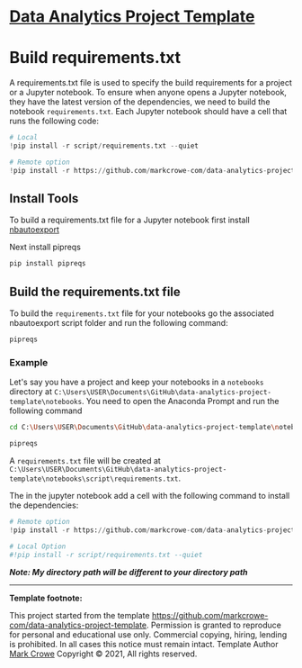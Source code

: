 
# [Data Analytics Project Template](./../../../)

# Build requirements.txt

A requirements.txt file is used to specify the build requirements for a project or a Jupyter notebook.  To ensure when anyone opens a Jupyter notebook, they have the latest version of the dependencies, we need to build the notebook `requirements.txt`.  Each Jupyter notebook should have a cell that runs the following code:

```python
# Local
!pip install -r script/requirements.txt --quiet

# Remote option
!pip install -r https://github.com/markcrowe-com/data-analytics-project-template/blob/master/notebooks/script/requirements.txt?raw=true  --quiet
```

## Install Tools

To build a requirements.txt file for a Jupyter notebook first install [nbautoexport](install-nbautoexport.md)

Next install pipreqs

```bash
pip install pipreqs
```

## Build the requirements.txt file

To build the `requirements.txt` file for your notebooks go the associated nbautoexport script folder and run the following command:

```bash
pipreqs
```

### Example

Let's say you have a project and keep your notebooks in a `notebooks` directory at
`C:\Users\USER\Documents\GitHub\data-analytics-project-template\notebooks`.
You need to open the Anaconda Prompt and run the following command

```bash
cd C:\Users\USER\Documents\GitHub\data-analytics-project-template\notebooks\script

pipreqs
```

A `requirements.txt` file will be created at `C:\Users\USER\Documents\GitHub\data-analytics-project-template\notebooks\script\requirements.txt`.

The in the jupyter notebook add a cell with the following command to install the dependencies:

```python
# Remote option
!pip install -r https://github.com/markcrowe-com/data-analytics-project-template/blob/master/notebooks/script/requirements.txt?raw=true  --quiet

# Local Option
#!pip install -r script/requirements.txt --quiet

```

***Note: My directory path will be different to your directory path***

---
**Template footnote:**

This project started from the template <https://github.com/markcrowe-com/data-analytics-project-template>. Permission is granted to reproduce for personal and educational use only. Commercial copying, hiring, lending is prohibited. In all cases this notice must remain intact. Template Author [Mark Crowe](https://github.com/markcrowe-com/) Copyright &copy; 2021, All rights reserved.

